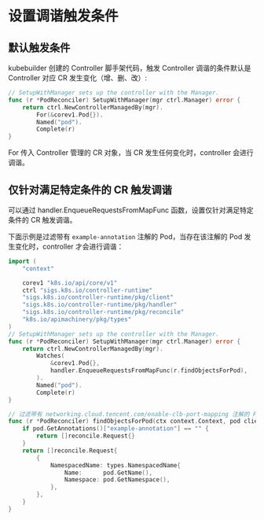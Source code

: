 # 设置调谐触发条件

## 默认触发条件

kubebuilder 创建的 Controller 脚手架代码，触发 Controller 调谐的条件默认是 Controller 对应 CR 发生变化（增、删、改）:

```go
// SetupWithManager sets up the controller with the Manager.
func (r *PodReconciler) SetupWithManager(mgr ctrl.Manager) error {
	return ctrl.NewControllerManagedBy(mgr).
		For(&corev1.Pod{}).
		Named("pod").
		Complete(r)
}
```

For 传入 Controller 管理的 CR 对象，当 CR 发生任何变化时，controller 会进行调谐。

## 仅针对满足特定条件的 CR 触发调谐

可以通过 handler.EnqueueRequestsFromMapFunc 函数，设置仅针对满足特定条件的 CR 触发调谐。

下面示例是过滤带有 `example-annotation` 注解的 Pod，当存在该注解的 Pod 发生变化时，controller 才会进行调谐：

```go
import (
	"context"

	corev1 "k8s.io/api/core/v1"
	ctrl "sigs.k8s.io/controller-runtime"
	"sigs.k8s.io/controller-runtime/pkg/client"
	"sigs.k8s.io/controller-runtime/pkg/handler"
	"sigs.k8s.io/controller-runtime/pkg/reconcile"
	"k8s.io/apimachinery/pkg/types"
)
// SetupWithManager sets up the controller with the Manager.
func (r *PodReconciler) SetupWithManager(mgr ctrl.Manager) error {
	return ctrl.NewControllerManagedBy(mgr).
		Watches(
			&corev1.Pod{},
			handler.EnqueueRequestsFromMapFunc(r.findObjectsForPod),
		).
		Named("pod").
		Complete(r)
}

// 过滤带有 networking.cloud.tencent.com/enable-clb-port-mapping 注解的 Pod
func (r *PodReconciler) findObjectsForPod(ctx context.Context, pod client.Object) []reconcile.Request {
	if pod.GetAnnotations()["example-annotation"] == "" {
		return []reconcile.Request{}
	}
	return []reconcile.Request{
		{
			NamespacedName: types.NamespacedName{
				Name:      pod.GetName(),
				Namespace: pod.GetNamespace(),
			},
		},
	}
}

```
